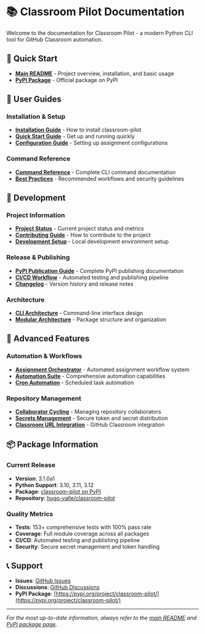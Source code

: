 # 📚 Classroom Pilot Documentation

Welcome to the documentation for Classroom Pilot - a modern Python CLI tool for GitHub Classroom automation.

## 🎯 Quick Start

- **[Main README](../README.md)** - Project overview, installation, and basic usage
- **[PyPI Package](https://pypi.org/project/classroom-pilot/)** - Official package on PyPI

## 📖 User Guides

### Installation & Setup
- **[Installation Guide](../README.md#installation)** - How to install classroom-pilot
- **[Quick Start Guide](../README.md#quick-start)** - Get up and running quickly
- **[Configuration Guide](../README.md#configuration)** - Setting up assignment configurations

### Command Reference
- **[Command Reference](../README.md#command-reference)** - Complete CLI command documentation
- **[Best Practices](../README.md#best-practices)** - Recommended workflows and security guidelines

## 🔧 Development

### Project Information
- **[Project Status](PROJECT_STATUS_V3_ALPHA1.md)** - Current project status and metrics
- **[Contributing Guide](CONTRIBUTING.md)** - How to contribute to the project
- **[Development Setup](../README.md#development)** - Local development environment setup

### Release & Publishing
- **[PyPI Publication Guide](PYPI_PUBLICATION.md)** - Complete PyPI publishing documentation
- **[CI/CD Workflow](CICD_WORKFLOW.md)** - Automated testing and publishing pipeline
- **[Changelog](CHANGELOG.md)** - Version history and release notes

### Architecture
- **[CLI Architecture](CLI_ARCHITECTURE.md)** - Command-line interface design
- **[Modular Architecture](MODULAR_ARCHITECTURE_COMPLETE.md)** - Package structure and organization

## 🚀 Advanced Features

### Automation & Workflows
- **[Assignment Orchestrator](ASSIGNMENT-ORCHESTRATOR.md)** - Automated assignment workflow system
- **[Automation Suite](AUTOMATION-SUITE.md)** - Comprehensive automation capabilities
- **[Cron Automation](CRON-AUTOMATION.md)** - Scheduled task automation

### Repository Management
- **[Collaborator Cycling](CYCLE-COLLABORATOR.md)** - Managing repository collaborators
- **[Secrets Management](SECRETS-MANAGEMENT.md)** - Secure token and secret distribution
- **[Classroom URL Integration](CLASSROOM-URL-INTEGRATION.md)** - GitHub Classroom integration

## 📦 Package Information

### Current Release
- **Version**: 3.1.0a1
- **Python Support**: 3.10, 3.11, 3.12
- **Package**: [classroom-pilot on PyPI](https://pypi.org/project/classroom-pilot/)
- **Repository**: [hugo-valle/classroom-pilot](https://github.com/hugo-valle/classroom-pilot)

### Quality Metrics
- **Tests**: 153+ comprehensive tests with 100% pass rate
- **Coverage**: Full module coverage across all packages
- **CI/CD**: Automated testing and publishing pipeline
- **Security**: Secure secret management and token handling

## 📞 Support

- **Issues**: [GitHub Issues](https://github.com/hugo-valle/classroom-pilot/issues)
- **Discussions**: [GitHub Discussions](https://github.com/hugo-valle/classroom-pilot/discussions)
- **PyPI Package**: [https://pypi.org/project/classroom-pilot/](https://pypi.org/project/classroom-pilot/)

---

*For the most up-to-date information, always refer to the [main README](../README.md) and [PyPI package page](https://pypi.org/project/classroom-pilot/).*
